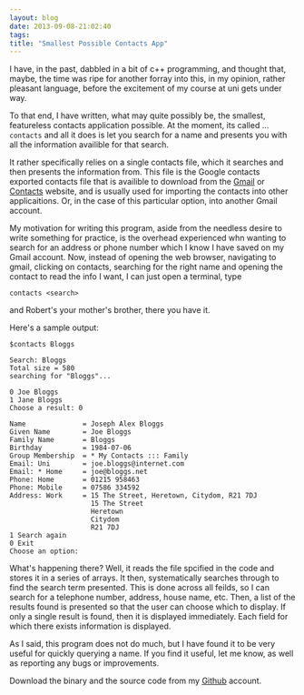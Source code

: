 ```yaml
---
layout: blog
date: 2013-09-08-21:02:40
tags:
title: "Smallest Possible Contacts App"
---
```


I have, in the past, dabbled in a bit of c++ programming, and thought that,
maybe, the time was ripe for another forray into this, in my opinion, rather
pleasant language, before the excitement of my course at uni gets under way.

To that end, I have written, what may quite possibly be, the smallest,
featureless contacts application possible. At the moment, its called ...
`contacts` and all it does is let you search for a name and presents you with
all the information availible for that search.

It rather specifically relies on a single contacts file, which it searches and
then presents the information from. This file is the Google contacts exported
contacts file that is availible to download from the
[Gmail](https://mail.google.com) or [Contacts](https://contacts.google.com)
website, and is usually used for importing the contacts into other
applicaitions. Or, in the case of this particular option, into another Gmail
account.

My motivation for writing this program, aside from the needless desire to write
something for practice, is the overhead experienced whn wanting to search for an
address or phone number which I know I have saved on my Gmail account. Now,
instead of opening the web browser, navigating to gmail, clicking on contacts,
searching for the right name and opening the contact to read the info I want, I
can just open a terminal, type

	contacts <search>

and Robert's your mother's brother, there you have it.

Here's a sample output:

	$contacts Bloggs

	Search: Bloggs
	Total size = 580
	searching for "Bloggs"...

	0 Joe Bloggs
	1 Jane Bloggs
	Choose a result: 0

	Name              = Joseph Alex Bloggs
	Given Name        = Joe Bloggs
	Family Name       = Bloggs
	Birthday          = 1984-07-06
	Group Membership  = * My Contacts ::: Family
	Email: Uni        = joe.bloggs@internet.com
	Email: * Home     = joe@bloggs.net
	Phone: Home       = 01215 958463
	Phone: Mobile     = 07586 334592
	Address: Work     = 15 The Street, Heretown, Citydom, R21 7DJ
	                    15 The Street
	                    Heretown
	                    Citydom
	                    R21 7DJ
	1 Search again
	0 Exit
	Choose an option:


What's happening there? Well, it reads the file spcified in the code and
stores it in a series of arrays. It then, systematically searches through to
find the search term presented. This is done across all feilds, so I can search
for a telephone number, address, house name, etc. Then, a list of the results
found is presented so that the user can choose which to display. If only a
single result is found, then it is displayed immediately. Each field for which
there exists information is displayed.

As I said, this program does not do much, but I have found it to be very useful
for quickly querying a name. If you find it useful, let me know, as well as
reporting any bugs or improvements.

Download the binary and the source code from my
[Github](http://github.com/joshaw/Bin/contacts_src) account.
